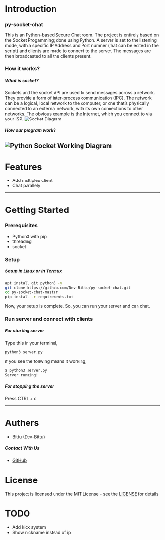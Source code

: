 # Introduction
### py-socket-chat
This is an Python-based Secure Chat room. The project is entirely based on the Socket Progamming; done using Python. A server is set to the listening mode, with a specific IP Address and Port numner (that can be edited in the script) and clients are made to connect to the server. The messages are then broadcasted to all the clients present.

### How it works?
##### What is socket?
Sockets and the socket API are used to send messages across a network. They provide a form of inter-process communication (IPC). The network can be a logical, local network to the computer, or one that’s physically connected to an external network, with its own connections to other networks. The obvious example is the Internet, which you connect to via your ISP.
![Socket Diagram](https://files.realpython.com/media/sockets-tcp-flow.1da426797e37.jpg)

##### How our program work?
![Python Socket Working Diagram](https://encrypted-tbn0.gstatic.com/images?q=tbn:ANd9GcRLpOTvR5K2wENHjZF9SXOP_5625fYAbRm7gA&usqp=CAU)
---

# Features
  - Add multiples client
  - Chat parallely

---

# Getting Started
### Prerequisites
  - Python3 with pip
  - threading
  - socket

### Setup
##### Setup in Linux or in Termux
```bash
apt install git python3 -y
git clone https://github.com/Dev-Bittu/py-socket-chat.git
cd py-socket-chat-master
pip install -r requirements.txt
```

Now, your setup is complete.
So, you can run your server and can chat.

### Run server and connect with clients
##### For starting server
Type this in your terminal,
```bash
python3 server.py
```
if you see the follwing means it working,
```bash
$ python3 server.py
Server running!
```

##### For stopping the server
Press CTRL + c

---

# Authers
  - Bittu (Dev-Bittu)

##### Contact With Us
  - [GitHub](https://github.com/Dev-Bittu "Dev-Bittu")

# License
This project is licensed under the MIT License - see the [LICENSE](LICENSE "Lincense file") for details

# TODO
  - Add kick system
  - Show nickname instead of ip
